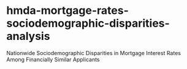 # hmda-mortgage-rates-sociodemographic-disparities-analysis
Nationwide Sociodemographic Disparities  in Mortgage Interest Rates  Among Financially Similar Applicants
